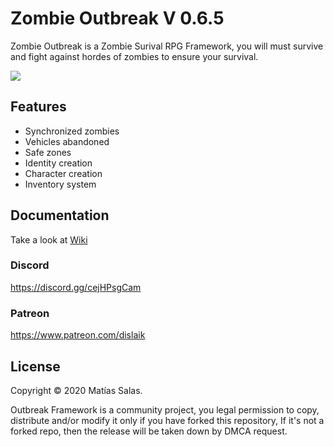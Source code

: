 # Zombie Outbreak V 0.6.5
Zombie Outbreak is a Zombie Surival RPG Framework, you will must survive and fight against hordes of zombies to ensure your survival.

![](https://i.imgur.com/sE2NCpr.png)

## Features
- Synchronized zombies
- Vehicles abandoned
- Safe zones
- Identity creation
- Character creation
- Inventory system

## Documentation
Take a look at [Wiki](https://github.com/Dislaik/zombieoutbreak/wiki)

### Discord
https://discord.gg/cejHPsgCam

### Patreon
https://www.patreon.com/dislaik

## License
Copyright © 2020 Matías Salas.

Outbreak Framework is a community project, you legal permission to copy, distribute and/or modify it only if you have forked this repository, If it's not a forked repo, then the release will be taken down by DMCA request.
